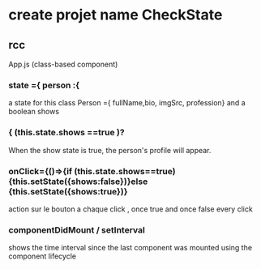 # create projet name CheckState



## rcc

App.js (class-based component)

###  state ={ person :{

a state for this class  Person ={ fullName,bio, imgSrc, profession} and a boolean shows


### { (this.state.shows ==true )?

When the show state is true, the person's profile will appear.

### onClick={()=>{if (this.state.shows==true){this.setState({shows:false})}else {this.setState({shows:true})}

action sur le bouton a chaque click , once true and once false every click 
### componentDidMount / setInterval 
shows the time interval since the last component was mounted using the component lifecycle


